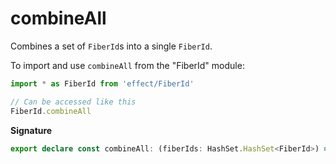 # combineAll

Combines a set of `FiberId`s into a single `FiberId`.

To import and use `combineAll` from the "FiberId" module:

```ts
import * as FiberId from 'effect/FiberId'

// Can be accessed like this
FiberId.combineAll
```

**Signature**

```ts
export declare const combineAll: (fiberIds: HashSet.HashSet<FiberId>) => FiberId
```
